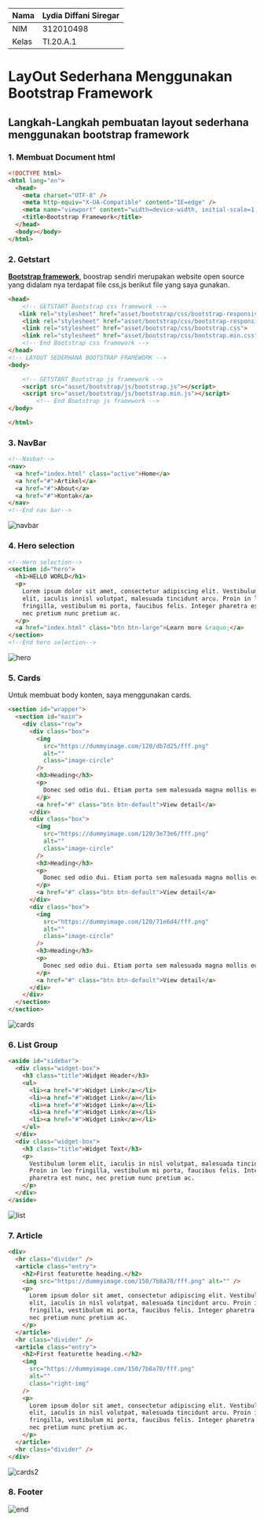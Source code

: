 | Nama      | Lydia Diffani Siregar |
| ----------- | ----------- |
| NIM     | 312010498       |
| Kelas   | TI.20.A.1        |

# LayOut Sederhana Menggunakan Bootstrap Framework

## Langkah-Langkah pembuatan layout sederhana menggunakan bootstrap framework

### 1. **Membuat Document html**

```html
<!DOCTYPE html>
<html lang="en">
  <head>
    <meta charset="UTF-8" />
    <meta http-equiv="X-UA-Compatible" content="IE=edge" />
    <meta name="viewport" content="width=device-width, initial-scale=1.0" />
    <title>Bootstrap Framework</title>
  </head>
  <body></body>
</html>
```

### 2. Getstart

**[Bootstrap framework](https://getbootstrap.com/)**, boostrap sendiri merupakan website open source yang didalam nya terdapat file css,js berikut file yang saya gunakan.

```html
<head>
    <!-- GETSTART Bootstrap css framework -->
   <link rel="stylesheet" href="asset/bootstrap/css/bootstrap-responsive.css">
    <link rel="stylesheet" href="asset/bootstrap/css/bootstrap-responsive.min.css">
    <link rel="stylesheet" href="asset/bootstrap/css/bootstrap.css">
    <link rel="stylesheet" href="asset/bootstrap/css/bootstrap.min.css">
    <!-- End Bootstrap css framework -->
</head>
<!-- LAYOUT SEDERHANA BOOTSTRAP FRAMEWORK -->
<body>

    <!-- GETSTART Bootstrap js framework -->
    <script src="asset/bootstrap/js/bootstrap.js"></script>
    <script src="asset/bootstrap/js/bootstrap.min.js"></script>
        <!-- End Bootstrap js framework -->
</body>

</html>
```

### 3. NavBar

```html
<!--Navbar-->
<nav>
  <a href="index.html" class="active">Home</a>
  <a href="#">Artikel</a>
  <a href="#">About</a>
  <a href="#">Kontak</a>
</nav>
<!--End nav bar-->
```

![navbar](asset/foto/nav.PNG)

### 4. Hero selection

```html
<!--Hero selection-->
<section id="hero">
  <h1>HELLO WORLD</h1>
  <p>
    Lorem ipsum dolor sit amet, consectetur adipiscing elit. Vestibulum lorem
    elit, iaculis innisl volutpat, malesuada tincidunt arcu. Proin in leo
    fringilla, vestibulum mi porta, faucibus felis. Integer pharetra est nunc,
    nec pretium nunc pretium ac.
  </p>
  <a href="index.html" class="btn btn-large">Learn more &raquo;</a>
</section>
<!--End hero selection-->
```

![hero](asset/foto/hero.PNG)

### 5. Cards

Untuk membuat body konten, saya menggunakan cards.

```html
<section id="wrapper">
  <section id="main">
    <div class="row">
      <div class="box">
        <img
          src="https://dummyimage.com/120/db7d25/fff.png"
          alt=""
          class="image-circle"
        />
        <h3>Heading</h3>
        <p>
          Donec sed odio dui. Etiam porta sem malesuada magna mollis euismod.
        </p>
        <a href="#" class="btn btn-default">View detail</a>
      </div>
      <div class="box">
        <img
          src="https://dummyimage.com/120/3e73e6/fff.png"
          alt=""
          class="image-circle"
        />
        <h3>Heading</h3>
        <p>
          Donec sed odio dui. Etiam porta sem malesuada magna mollis euismod.
        </p>
        <a href="#" class="btn btn-default">View detail</a>
      </div>
      <div class="box">
        <img
          src="https://dummyimage.com/120/71e6d4/fff.png"
          alt=""
          class="image-circle"
        />
        <h3>Heading</h3>
        <p>
          Donec sed odio dui. Etiam porta sem malesuada magna mollis euismod.
        </p>
        <a href="#" class="btn btn-default">View detail</a>
      </div>
    </div>
  </section>
</section>
```

![cards](asset/foto/heading.PNG)

### 6. List Group

```html
<aside id="sidebar">
  <div class="widget-box">
    <h3 class="title">Widget Header</h3>
    <ul>
      <li><a href="#">Widget Link</a></li>
      <li><a href="#">Widget Link</a></li>
      <li><a href="#">Widget Link</a></li>
      <li><a href="#">Widget Link</a></li>
      <li><a href="#">Widget Link</a></li>
    </ul>
  </div>
  <div class="widget-box">
    <h3 class="title">Widget Text</h3>
    <p>
      Vestibulum lorem elit, iaculis in nisl volutpat, malesuada tincidunt arcu.
      Proin in leo fringilla, vestibulum mi porta, faucibus felis. Integer
      pharetra est nunc, nec pretium nunc pretium ac.
    </p>
  </div>
</aside>
```
![list](asset/foto/list.PNG)

### 7. Article

```html
<div>
  <hr class="divider" />
  <article class="entry">
    <h2>First featurette heading.</h2>
    <img src="https://dummyimage.com/150/7b8a70/fff.png" alt="" />
    <p>
      Lorem ipsum dolor sit amet, consectetur adipiscing elit. Vestibulum lorem
      elit, iaculis in nisl volutpat, malesuada tincidunt arcu. Proin in leo
      fringilla, vestibulum mi porta, faucibus felis. Integer pharetra est nunc,
      nec pretium nunc pretium ac.
    </p>
  </article>
  <hr class="divider" />
  <article class="entry">
    <h2>First featurette heading.</h2>
    <img
      src="https://dummyimage.com/150/7b8a70/fff.png"
      alt=""
      class="right-img"
    />
    <p>
      Lorem ipsum dolor sit amet, consectetur adipiscing elit. Vestibulum lorem
      elit, iaculis in nisl volutpat, malesuada tincidunt arcu. Proin in leo
      fringilla, vestibulum mi porta, faucibus felis. Integer pharetra est nunc,
      nec pretium nunc pretium ac.
    </p>
  </article>
  <hr class="divider" />
</div>
```

![cards2](asset/foto/cards2.PNG)

### 8. Footer 
![end](asset/foto/end.PNG)